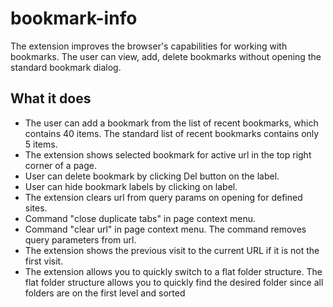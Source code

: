 # bookmark-info
The extension improves the browser's capabilities for working with bookmarks.
The user can view, add, delete bookmarks without opening the standard bookmark dialog.

## What it does

* The user can add a bookmark from the list of recent bookmarks, which contains 40 items. The standard list of recent bookmarks contains only 5 items.
* The extension shows selected bookmark for active url in the top right corner of a page.
* User can delete bookmark by clicking Del button on the label.
* User can hide bookmark labels by clicking on label.
* The extension clears url from query params on opening for defined sites.
* Command "close duplicate tabs" in page context menu.
* Command "clear url" in page context menu. The command removes query parameters from url.
* The extension shows the previous visit to the current URL if it is not the first visit.
* The extension allows you to quickly switch to a flat folder structure. The flat folder structure allows you to quickly find the desired folder since all folders are on the first level and sorted
